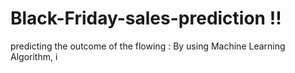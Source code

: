 # Black-Friday-sales-prediction !!

predicting the outcome of the flowing :
By using Machine Learning Algorithm, i
